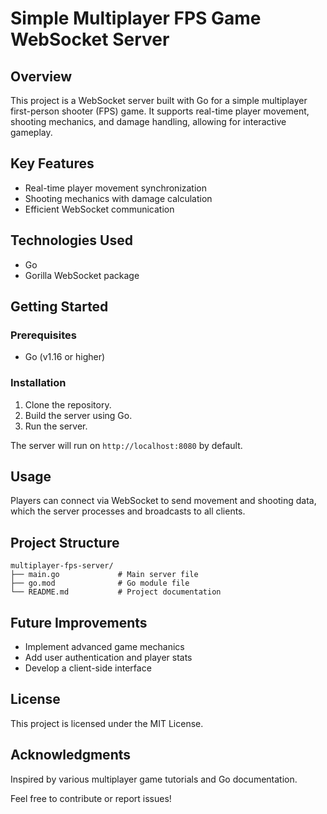 # Simple Multiplayer FPS Game WebSocket Server

## Overview
This project is a WebSocket server built with Go for a simple multiplayer first-person shooter (FPS) game. It supports real-time player movement, shooting mechanics, and damage handling, allowing for interactive gameplay.

## Key Features
- Real-time player movement synchronization
- Shooting mechanics with damage calculation
- Efficient WebSocket communication

## Technologies Used
- Go
- Gorilla WebSocket package

## Getting Started

### Prerequisites
- Go (v1.16 or higher)

### Installation

1. Clone the repository.
2. Build the server using Go.
3. Run the server.

The server will run on `http://localhost:8080` by default.

## Usage
Players can connect via WebSocket to send movement and shooting data, which the server processes and broadcasts to all clients.

## Project Structure
```
multiplayer-fps-server/
├── main.go             # Main server file
├── go.mod              # Go module file
└── README.md           # Project documentation
```

## Future Improvements
- Implement advanced game mechanics
- Add user authentication and player stats
- Develop a client-side interface

## License
This project is licensed under the MIT License.

## Acknowledgments
Inspired by various multiplayer game tutorials and Go documentation.

Feel free to contribute or report issues!
